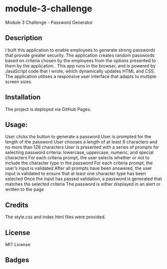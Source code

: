 # module-3-challenge
Module 3 Challenge - Password Generator

## Description
I built this application to enable employees to generate strong passwords that provide greater security. The application creates random passwords based on criteria chosen by the employees from the options presented to them by the application.. This app runs in the browser, and is powered by JavaScript code that I wrote, which dynamically updates HTML and CSS. The application utilises a responsive user interface that adapts to multiple screen sizes.

## Installation
The project is deployed via GitHub Pages.

## Usage:
User clicks the button to generate a password
User is prompted for the length of the password
User chooses a length of at least 8 characters and no more than 128 characters
User is presented with a series of prompts for selecting password criteria: lowercase, uppercase, numeric, and special characters
For each criteria prompt, the user selects whether or not to include the character type in the password
For each criteria prompt, the user’s input is validated
After all prompts have been answered, the user input is validated to ensure that at least one character type has been selected
Once the input has passed validation, a password is generated that matches the selected criteria
The password is either displayed in an alert or written to the page

## Credits

The style.css and index.html files were provided.

## License

MIT License

## Badges